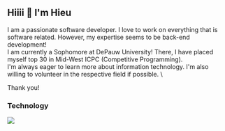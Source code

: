 ## Hiiii 👋 I'm Hieu
I am a passionate software developer. I love to work on everything that is software related. However, my expertise seems to be back-end development! \
I am currently a Sophomore at DePauw University! There, I have placed myself top 30 in Mid-West ICPC (Competitive Programming). \
I'm always eager to learn more about information technology. I'm also willing to volunteer in the respective field if possible. \

Thank you!

### Technology
![](https://go-skill-icons.vercel.app/api/icons?i=aws,azure,angular,react,flutter,dotnet,sqlserver,typescript,cs,aspnet&perline=10)

<!--
**akisurils/akisurils** is a ✨ _special_ ✨ repository because its `README.md` (this file) appears on your GitHub profile.

Here are some ideas to get you started:

- 🔭 I’m currently working on ...
- 🌱 I’m currently learning ...
- 👯 I’m looking to collaborate on ...
- 🤔 I’m looking for help with ...
- 💬 Ask me about ...
- 📫 How to reach me: ...
- 😄 Pronouns: ...
- ⚡ Fun fact: ...
-->
